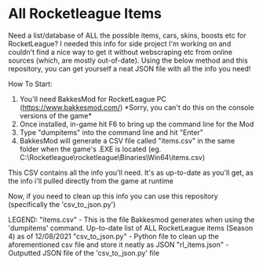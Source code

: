 # All Rocketleague Items

Need a list/database of ALL the possible items, cars, skins, boosts etc for RocketLeague? I needed this info for side project I'm working on and couldn't find a nice way to get it without webscraping etc from online sources (which, are mostly out-of-date). Using the below method and this repository, you can get yourself a neat JSON file with all the info you need! 

How To Start: 

1. You'll need BakkesMod for RocketLeague PC (https://www.bakkesmod.com/) 
\*Sorry, you can't do this on the console versions of the game\* 
2. Once installed, in-game hit F6 to bring up the command line for the Mod 
3. Type "dumpitems" into the command line and hit "Enter"
4. BakkesMod will generate a CSV file called "items.csv" in the same folder when the game's .EXE is located (eg. C:\Rocketleague\rocketleague\Binaries\Win64\items.csv)


This CSV contains all the info you'll need. It's as up-to-date as you'll get, as the info i'll pulled directly from the game at runtime

Now, if you need to clean up this info you can use this repository (specifically the 'csv_to_json.py') 


LEGEND:
"items.csv" - This is the file Bakkesmod generates when using the 'dumpitems' command. Up-to-date list of ALL RocketLeague items (Season 4) as of 12/08/2021
"csv_to_json.py" - Python file to clean up the aforementioned csv file and store it neatly as JSON
"rl_items.json" - Outputted JSON file of the 'csv_to_json.py' file 




